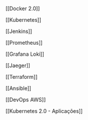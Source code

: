   

[[Docker 2.0]]

[[Kubernetes]]

[[Jenkins]]

[[Prometheus]]

[[Grafana Loki]]

[[Jaeger]]

[[Terraform]]

[[Ansible]]

[[DevOps AWS]]

[[Kubernetes 2.0 - Aplicações]]